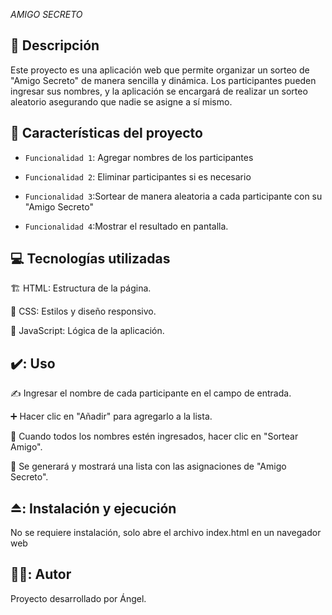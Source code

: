 <em> AMIGO SECRETO </em>

## :pushpin: Descripción

Este proyecto es una aplicación web que permite organizar un sorteo de "Amigo Secreto" de manera sencilla y dinámica. Los participantes pueden ingresar sus nombres, y la aplicación se encargará de realizar un sorteo aleatorio asegurando que nadie se asigne a sí mismo.

## :hammer: Características del proyecto

- `Funcionalidad 1`: Agregar nombres de los participantes
  
- `Funcionalidad 2`: Eliminar participantes si es necesario
  
- `Funcionalidad 3`:Sortear de manera aleatoria a cada participante con su "Amigo Secreto"
  
- `Funcionalidad 4`:Mostrar el resultado en pantalla.

## :computer: Tecnologías utilizadas

🏗️ HTML: Estructura de la página.

🎨 CSS: Estilos y diseño responsivo.

🧠 JavaScript: Lógica de la aplicación.

## ✔️: Uso

✍️ Ingresar el nombre de cada participante en el campo de entrada.

➕ Hacer clic en "Añadir" para agregarlo a la lista.

🎲 Cuando todos los nombres estén ingresados, hacer clic en "Sortear Amigo".

📜 Se generará y mostrará una lista con las asignaciones de "Amigo Secreto".

## ⏏️: Instalación y ejecución

No se requiere instalación, solo abre el archivo index.html en un navegador web

## 🧑‍🦱: Autor

Proyecto desarrollado por Ángel.
